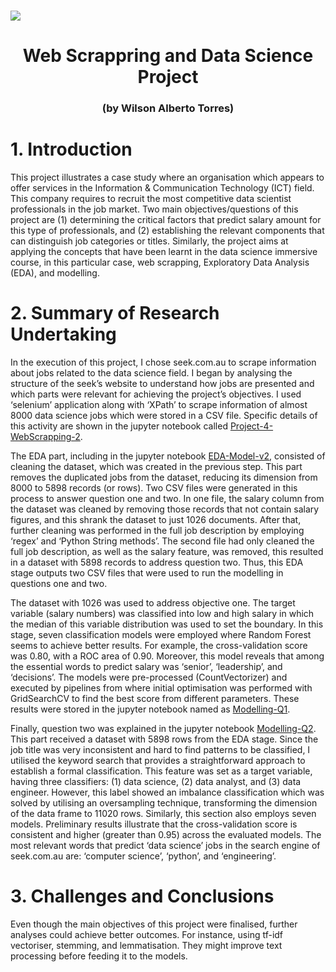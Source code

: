 # ![](https://ga-dash.s3.amazonaws.com/production/assets/logo-9f88ae6c9c3871690e33280fcf557f33.png)
<h1><center>Web Scrappring and Data Science Project</center></h1> <h3><center>(by Wilson Alberto Torres)</center></h3>

# 1. Introduction

This project illustrates a case study where an organisation which appears to offer services in the Information & Communication Technology (ICT) field. This company requires to recruit the most competitive data scientist professionals in the job market. Two main objectives/questions of this project are (1) determining the critical factors that predict salary amount for this type of professionals, and (2) establishing the relevant components that can distinguish job categories or titles.  Similarly, the project aims at applying the concepts that have been learnt in the data science immersive course, in this particular case, web scrapping, Exploratory Data Analysis (EDA), and modelling.

# 2. Summary of Research Undertaking

In the execution of this project, I chose seek.com.au to scrape information about jobs related to the data science field. I began by analysing the structure of the seek’s website to understand how jobs are presented and which parts were relevant for achieving the project’s objectives. I used ‘selenium’ application along with ‘XPath’ to scrape information of almost 8000 data science jobs which were stored in a CSV file. Specific details of this activity are shown in the jupyter notebook called [Project-4-WebScrapping-2](./Project-4-WebScrapping-2.ipynb).

The EDA part, including in the jupyter notebook [EDA-Model-v2](./EDA-Model-v2.ipynb), consisted of cleaning the dataset, which was created in the previous step. This part removes the duplicated jobs from the dataset, reducing its dimension from 8000 to 5898 records (or rows). Two CSV files were generated in this process to answer question one and two. In one file, the salary column from the dataset was cleaned by removing those records that not contain salary figures, and this shrank the dataset to just 1026 documents. After that, further cleaning was performed in the full job description by employing ‘regex’ and ‘Python String methods’. The second file had only cleaned the full job description, as well as the salary feature, was removed, this resulted in a dataset with 5898 records to address question two. Thus, this EDA stage outputs two CSV files that were used to run the modelling in questions one and two.

The dataset with 1026 was used to address objective one. The target variable (salary numbers) was classified into low and high salary in which the median of this variable distribution was used to set the boundary. In this stage, seven classification models were employed where Random Forest seems to achieve better results. For example, the cross-validation score was 0.80, with a ROC area of 0.90. Moreover, this model reveals that among the essential words to predict salary was ‘senior’, ‘leadership’, and ‘decisions’. The models were pre-processed (CountVectorizer) and executed by pipelines from where initial optimisation was performed with GridSearchCV to find the best score from different parameters. These results were stored in the jupyter notebook named as [Modelling-Q1](./Modelling-Q1.ipynb).

Finally, question two was explained in the jupyter notebook [Modelling-Q2](./Modelling-Q2.ipynb). This part received a dataset with 5898 rows from the EDA stage. Since the job title was very inconsistent and hard to find patterns to be classified, I utilised the keyword search that provides a straightforward approach to establish a formal classification. This feature was set as a target variable, having three classifiers: (1) data science, (2) data analyst, and (3) data engineer. However, this label showed an imbalance classification which was solved by utilising an oversampling technique, transforming the dimension of the data frame to 11020 rows. Similarly, this section also employs seven models. Preliminary results illustrate that the cross-validation score is consistent and higher (greater than 0.95) across the evaluated models. The most relevant words that predict ‘data science’ jobs in the search engine of seek.com.au are: ‘computer science’, ‘python’, and ‘engineering’.

# 3. Challenges and Conclusions

Even though the main objectives of this project were finalised, further analyses could achieve better outcomes. For instance, using tf-idf vectoriser, stemming, and lemmatisation. They might improve text processing before feeding it to the models.
